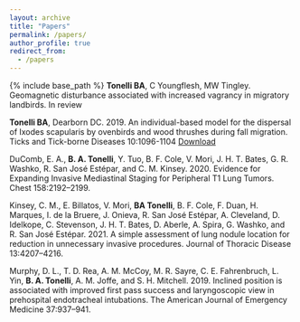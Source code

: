 ```yaml
---
layout: archive
title: "Papers"
permalink: /papers/
author_profile: true
redirect_from:
  - /papers
---
```


{% include base_path %}
**Tonelli BA**, C Youngflesh, MW Tingley. Geomagnetic disturbance associated with increased vagrancy in migratory landbirds. In review

**Tonelli BA**, Dearborn DC. 2019.  An individual-based model for the dispersal of Ixodes scapularis by ovenbirds and wood thrushes during fall migration.  Ticks and Tick-borne Diseases 10:1096-1104 [Download](http://bentonelli.github.io/files/T_D_2018.pdf)

DuComb, E. A., **B. A. Tonelli**, Y. Tuo, B. F. Cole, V. Mori, J. H. T. Bates, G. R. Washko, R. San José Estépar, and C. M. Kinsey. 2020. Evidence for Expanding Invasive Mediastinal Staging for Peripheral T1 Lung Tumors. Chest 158:2192–2199.

Kinsey, C. M., E. Billatos, V. Mori, **BA Tonelli**, B. F. Cole, F. Duan, H. Marques, I. de la Bruere, J. Onieva, R. San José Estépar, A. Cleveland, D. Idelkope, C. Stevenson, J. H. T. Bates, D. Aberle, A. Spira, G. Washko, and R. San José Estépar. 2021. A simple assessment of lung nodule location for reduction in unnecessary invasive procedures. Journal of Thoracic Disease 13:4207–4216.

Murphy, D. L., T. D. Rea, A. M. McCoy, M. R. Sayre, C. E. Fahrenbruch, L. Yin, **B. A. Tonelli**, A. M. Joffe, and S. H. Mitchell. 2019. Inclined position is associated with improved first pass success and laryngoscopic view in prehospital endotracheal intubations. The American Journal of Emergency Medicine 37:937–941.
